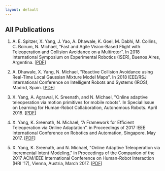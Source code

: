 ```yaml
---
layout: default
---
```


## All Publications

1. A. E. Spitzer, X. Yang, J. Yao, A. Dhawale, K. Goel, M. Dabhi, M. Collins, C. Boirum, N. Michael, “Fast and Agile Vision-Based Flight with Teleoperation and Collision Avoidance on a Multirotor”. In 2018 International Symposium on Experimental Robotics (ISER), Buenos Aires, Argentina. \[[PDF](https://www.rislab.org/research1/fast-and-agile-vision-based-flight-with-teleoperation-and-collision-avoidance-on-a-multirotor)\]

2. A. Dhawale, X. Yang, N. Michael, "Reactive Collision Avoidance using Real-Time Local Gaussian Mixture Model Maps". In 2018 IEEE/RSJ International Conference on Intelligent Robots and Systems (IROS), Madrid, Spain. \[[PDF](https://www.rislab.org/research1/reactive-collision-avoidance-using-real-time-local-gaussian-mixture-model-maps)\]
3. X. Yang, A. Agrawal, K. Sreenath, and N. Michael, "Online adaptive teleoperation via motion primitives for mobile robots". In Special Issue on Learning for Human-Robot Collaboration, Autonomous Robots. April 2018. \[[PDF](https://rdcu.be/M3B5)\]
4. X. Yang, K. Sreenath, N. Michael, “A Framework for Efficient Teleoperation via Online Adaptation”. in Proceedings of 2017 IEEE International Conference on Robotics and Automation, Singapore. May 2017. \[[PDF](https://ieeexplore.ieee.org/document/7989701/)\]
5. X. Yang, K. Sreenath, and N. Michael, "Online Adaptive Teleoperation via Incremental Intent Modeling," in Proceedings of the Companion of the 2017 ACM/IEEE International Conference on Human-Robot Interaction (HRI '17), Vienna, Austria, March 2017. \[[PDF](http://doi.acm.org/10.1145/3029798.3038370)\]
